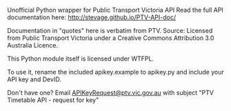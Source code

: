 Unofficial Python wrapper for Public Transport Victoria API
Read the full API documentation here: http://stevage.github.io/PTV-API-doc/

Documentation in "quotes" here is verbatim from PTV.
Source: Licensed from Public Transport Victoria under a Creative Commons Attribution 3.0 Australia Licence.

This Python module itself is licensed under WTFPL.

To use it, rename the included apikey.example to apikey.py and include your API key and DevID.

Don't have one? Email APIKeyRequest@ptv.vic.gov.au with subject "PTV Timetable API - request for key"

